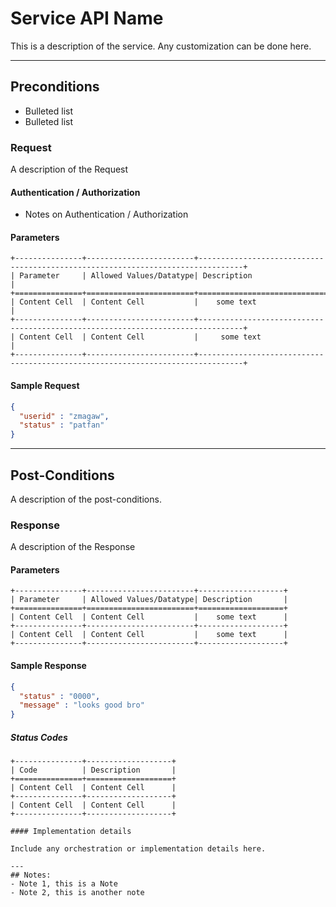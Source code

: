 # Service API Name
This is a description of the service. Any customization can be done here.

---
## Preconditions
 - Bulleted list
 - Bulleted list

### Request

A description of the Request

#### Authentication / Authorization
 - Notes on Authentication / Authorization

#### Parameters

```eval_rst
+---------------+------------------------+--------------------------------------------------------------------------------+
| Parameter     | Allowed Values/Datatype| Description                                                                    |
+===============+========================+================================================================================+
| Content Cell  | Content Cell           |    some text                                                                   |
+---------------+------------------------+--------------------------------------------------------------------------------+
| Content Cell  | Content Cell           |     some text                                                                  |
+---------------+------------------------+--------------------------------------------------------------------------------+
```

#### Sample Request

```json
{
  "userid" : "zmagaw",
  "status" : "patfan"
}
```

---
## Post-Conditions
A description of the post-conditions.

### Response

A description of the Response

#### Parameters

```eval_rst
+---------------+------------------------+-------------------+
| Parameter     | Allowed Values/Datatype| Description       |
+===============+========================+===================+
| Content Cell  | Content Cell           |    some text      |
+---------------+------------------------+-------------------+
| Content Cell  | Content Cell           |    some text      |
+---------------+------------------------+-------------------+

```

#### Sample Response

```json
{
  "status" : "0000",
  "message" : "looks good bro"
}
```
##### Status Codes

```eval_rst
+---------------+-------------------+
| Code          | Description       |
+===============+===================+
| Content Cell  | Content Cell      |
+---------------+-------------------+
| Content Cell  | Content Cell      |
+---------------+-------------------+

#### Implementation details

Include any orchestration or implementation details here.

---
## Notes:
- Note 1, this is a Note
- Note 2, this is another note
